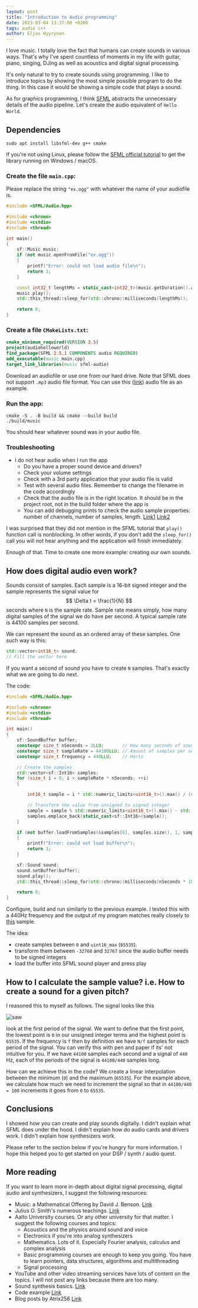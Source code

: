 ```yaml
---
layout: post
title: "Introduction to Audio programming"
date: 2023-03-04 13:37:00 +0200
tags: audio c++
author: Eljas Hyyrynen
---
```


I love music.
I totally love the fact that humans can create sounds in various ways.
That's why I've spent countless of moments in my life with guitar, piano, singing, DJing as well as acoustics and digital signal processing.

It's only natural to try to create sounds using programming.
I like to introduce topics by showing the most simple possible program to do the thing.
In this case it would be showing a simple code that plays a sound.

As for graphics programming, I think [SFML](https://www.sfml-dev.org/) abstracts the unnecessary details of the audio pipeline.
Let's create the audio equivalent of `Hello World`.

## Dependencies

```
sudo apt install libsfml-dev g++ cmake
```

If you're not using Linux, please follow the [SFML official tutorial](https://www.sfml-dev.org/tutorials/2.5/#getting-started) to get the library running on Windows / macOS.

### Create the file `main.cpp`:

Please replace the string `"ex.ogg"` with whatever the name of your audiofile is.

```c++
#include <SFML/Audio.hpp>

#include <chrono>
#include <cstdio>
#include <thread>

int main()
{
    sf::Music music;
    if (not music.openFromFile("ex.ogg"))
    {
        printf("Error: could not load audio file\n");
        return 1;
    }

    const int32_t lengthMs = static_cast<int32_t>(music.getDuration().asMilliseconds());
    music.play();
    std::this_thread::sleep_for(std::chrono::milliseconds(lengthMs));

    return 0;
}
```

### Create a file `CMakeLists.txt`:

```cmake
cmake_minimum_required(VERSION 3.5)
project(audiohelloworld)
find_package(SFML 2.5.1 COMPONENTS audio REQUIRED)
add_executable(music main.cpp)
target_link_libraries(music sfml-audio)
```

Download an audiofile or use one from our hard drive.
Note that SFML does not support `.mp3` audio file format.
You can use this ([link](https://commons.wikimedia.org/wiki/File:Example.ogg)) audio file as an example.

### Run the app:

```
cmake -S . -B build && cmake --build build
./build/music
```

You should hear whatever sound was in your audio file.

### Troubleshooting

- I do not hear audio when I run the app
  - Do you have a proper sound device and drivers?
  - Check your volume settings
  - Check with a 3rd party application that your audio file is valid
  - Test with several audio files. Remember to change the filename in the code accordingly
  - Check that the audio file is in the right location. It should be in the project root, not in the build folder where the app is
  - You can add debugging prints to check the audio sample properties: number of channels, number of samples, length. [Link1](https://www.sfml-dev.org/tutorials/2.5/audio-sounds.php) [Link2](https://www.sfml-dev.org/documentation/2.5.1/classsf_1_1Music.php)

I was surprised that they did not mention in the SFML tutorial that `play()` function call is nonblocking.
In other words, if you don't add the `sleep_for()` call you will not hear anything and the application will finish immediately.

Enough of that.
Time to create one more example: creating our own sounds.

## How does digital audio even work?

Sounds consist of samples.
Each sample is a 16-bit signed integer and the sample represents the signal value for $$ \Delta t = \frac{1}{N} $$ seconds where `N` is the sample rate.
Sample rate means simply, how many digital samples of the signal we do have per second.
A typical sample rate is 44100 samples per second.

We can represent the sound as an ordered array of these samples.
One such way is this:

```c++
std::vector<int16_t> sound;
// Fill the vector here
```

If you want a second of sound you have to create `N` samples.
That's exactly what we are going to do next.

The code:

```c++
#include <SFML/Audio.hpp>

#include <chrono>
#include <cstdio>
#include <thread>

int main()
{
    sf::SoundBuffer buffer;
    constexpr size_t nSeconds = 2LLU;       // How many seconds of sound we want in the buffer
    constexpr size_t sampleRate = 44100LLU; // Amount of samples per second
    constexpr size_t frequency = 440LLU;    // Hertz

    // Create the samples
    std::vector<sf::Int16> samples;
    for (size_t i = 0; i < sampleRate * nSeconds; ++i)
    {

        int16_t sample = i * std::numeric_limits<uint16_t>().max() / (sampleRate/frequency);

        // Transform the value from unsigned to signed integer
        sample = sample % std::numeric_limits<uint16_t>().max() - std::numeric_limits<int16_t>().min();
        samples.emplace_back(static_cast<sf::Int16>(sample));
    }

    if (not buffer.loadFromSamples(&samples[0], samples.size(), 1, sampleRate))
    {
        printf("Error: could not load buffer\n");
        return 1;
    }

    sf::Sound sound;
    sound.setBuffer(buffer);
    sound.play();
    std::this_thread::sleep_for(std::chrono::milliseconds(nSeconds * 1000));

    return 0;
}
```

Configure, build and run similarly to the previous example.
I tested this with a 440Hz frequency and the output of my program matches really closely to [this](https://en.wikipedia.org/wiki/A440_(pitch_standard)) sample.

The idea:
- create samples between `0` and `uint16_max` (`65535`).
- transform them between `-32768` and `32767` since the audio buffer needs to be signed integers
- load the buffer into SFML sound player and press play

## How to I calculate the sample value? i.e. How to create a sound for a given pitch?

I reasoned this to myself as follows.
The signal looks like this

![saw](https://upload.wikimedia.org/wikipedia/commons/d/d4/Synthesis_sawtooth.gif)

look at the first period of the signal. 
We want to define that the first point, the lowest point is `0` in our unsigned integer terms and the highest point is `65535`.
If the frequency is `f` then by definition we have `N/f` samples for each period of the signal.
You can verify this with pen and paper if its' not intuitive for you.
If we have `44100` samples each second and a signal of `440` Hz, each of the periods of the signal is `44100/440` samples long.

How can we achieve this in the code?
We create a linear interpolation between the minimum (`0`) and the maximum (`65535`).
For the example above, we calculate how much we need to increment the signal so that in `44100/440 = 100` increments it goes from `0` to `65535`.


## Conclusions

I showed how you can create and play sounds digitally.
I didn't explain what SFML does under the hood.
I didn't explain how do audio cards and drivers work.
I didn't explain how synthesizers work.

Please refer to the section below if you're hungry for more information.
I hope this helped you to get started on your DSP / synth / audio quest.

## More reading

If you want to learn more in-depth about digital signal processing, digital audio and synthesizers, I suggest the following resources:
- Music: a Mathematical Offering by David J. Benson. [Link](https://homepages.abdn.ac.uk/d.j.benson/pages/html/maths-music.html)
- Julius O. Smith's numerous teachings. [Link](https://ccrma.stanford.edu/~jos/)
- Aalto University courses. Or any other university for that matter. I suggest the following courses and topics:
  - Acoustics and the physics around sound and voice
  - Electronics if you're into analog synthesizers
  - Mathematics. Lots of it. Especially Fourier analysis, calculus and complex analysis
  - Basic programming courses are enough to keep you going. You have to learn pointers, data structures, algorithms and multithreading
  - Signal processing
- YouTube and other video streaming services have lots of content on the topics. I will not post any links because there are too many.
- Sound synthesis basics. [Link](https://theproaudiofiles.com/sound-synthesis-basics/)
- Code example [Link](https://github.com/Atrix256/MusicSynth)
- Blog posts by Atrix256 [Link](https://blog.demofox.org/)
